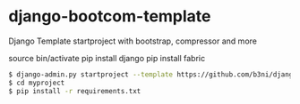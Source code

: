 django-bootcom-template
=======================

Django Template startproject with bootstrap, compressor and more

source bin/activate
pip install django
pip install fabric

```bash
$ django-admin.py startproject --template https://github.com/b3ni/django-bootcom-template/zipball/master -e py,ini,gitignore,in,conf,md,sample myproject
$ cd myproject
$ pip install -r requirements.txt
```

```bash

```